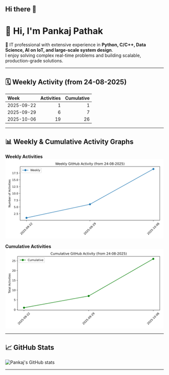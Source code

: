 ## Hi there 👋

<!--
**ppankaj321/ppankaj321** is a ✨ _special_ ✨ repository because its `README.md` (this file) appears on your GitHub profile.

Here are some ideas to get you started:

- 🔭 I’m currently working on ...
- 🌱 I’m currently learning ...
- 👯 I’m looking to collaborate on ...
- 🤔 I’m looking for help with ...
- 💬 Ask me about ...
- 📫 How to reach me: ...
- 😄 Pronouns: ...
- ⚡ Fun fact: ...
-->

# 👋 Hi, I'm Pankaj Pathak

🚀 IT professional with extensive experience in **Python, C/C++, Data Science, AI on IoT, and large-scale system design**.  
I enjoy solving complex real-time problems and building scalable, production-grade solutions.

---

## 🗓 Weekly Activity (from 24-08-2025)

<!--START_SECTION:weekly_activity-->

| Week       |   Activities |   Cumulative |
|:-----------|-------------:|-------------:|
| 2025-09-22 |            1 |            1 |
| 2025-09-29 |            6 |            7 |
| 2025-10-06 |           19 |           26 |

<!--END_SECTION:weekly_activity-->

---

## 📊 Weekly & Cumulative Activity Graphs

**Weekly Activities**
![Weekly Activity Graph](./weekly_activity_graph.svg)

**Cumulative Activities**
![Cumulative Activity Graph](./cumulative_activity_graph.svg)

---

## 📈 GitHub Stats

![Pankaj's GitHub stats](https://github-readme-stats.vercel.app/api?username=ppankaj321&show_icons=true&count_private=true&include_all_commits=true)

---

